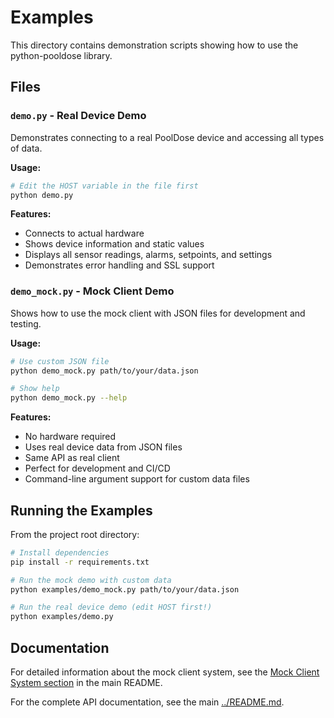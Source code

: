 # Examples

This directory contains demonstration scripts showing how to use the python-pooldose library.

## Files

### `demo.py` - Real Device Demo

Demonstrates connecting to a real PoolDose device and accessing all types of data.

**Usage:**

```bash
# Edit the HOST variable in the file first
python demo.py
```

**Features:**

- Connects to actual hardware
- Shows device information and static values
- Displays all sensor readings, alarms, setpoints, and settings
- Demonstrates error handling and SSL support

### `demo_mock.py` - Mock Client Demo

Shows how to use the mock client with JSON files for development and testing.

**Usage:**

```bash
# Use custom JSON file
python demo_mock.py path/to/your/data.json

# Show help
python demo_mock.py --help
```

**Features:**

- No hardware required
- Uses real device data from JSON files
- Same API as real client
- Perfect for development and CI/CD
- Command-line argument support for custom data files

## Running the Examples

From the project root directory:

```bash
# Install dependencies
pip install -r requirements.txt

# Run the mock demo with custom data
python examples/demo_mock.py path/to/your/data.json

# Run the real device demo (edit HOST first!)
python examples/demo.py
```

## Documentation

For detailed information about the mock client system, see the [Mock Client System section](../README.md#mock-client-system) in the main README.

For the complete API documentation, see the main [../README.md](../README.md).
